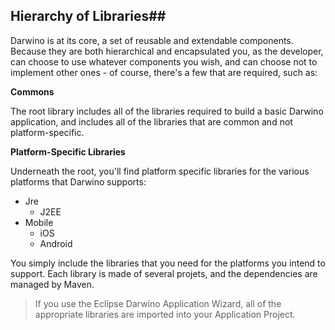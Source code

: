 
## Hierarchy of Libraries##

Darwino is at its core, a set of reusable and extendable components. Because they are both hierarchical and encapsulated you, as the developer, can choose to use whatever components you wish, and can choose not to implement other ones - of course, there's a few that are required, such as:

**Commons**

The root library includes all of the libraries required to build a basic Darwino application, and includes all of the libraries that are common and not platform-specific.

**Platform-Specific Libraries**	

Underneath the root, you'll find platform specific libraries for the various platforms that Darwino supports:

- Jre
    - J2EE
- Mobile
    - iOS
    - Android

You simply include the libraries that you need for the platforms you intend to support. Each library is made of several projets, and the dependencies are managed by Maven.

>If you use the Eclipse Darwino Application Wizard, all of the appropriate libraries are imported into your Application Project.
